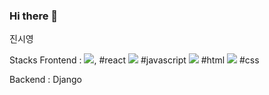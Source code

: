 ### Hi there 👋
진시영

Stacks
Frontend : <img src="https://img.shields.io/badge/React-61DAFB?style=flat-square&logo=React&logoColor=white"/>, #react
<img src="https://img.shields.io/badge/javascript-F7DF1E?style=flat-square&logo=JavaScript&logoColor=white"/> #javascript
<img src="https://img.shields.io/badge/html5-E34F26?style=flat-square&logo=Html&logoColor=white"/> #html
<img src="https://img.shields.io/badge/1572B6-1572B6?style=flat-square&logo=CSS&logoColor=white"/> #css

Backend : Django
